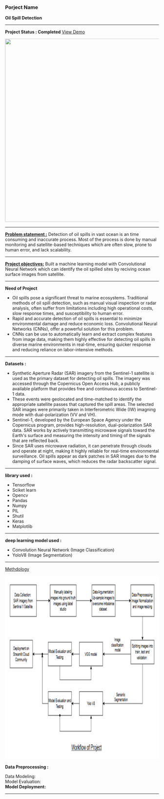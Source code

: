 <h3>Porject Name</h3>
<b>Oil Spill Detection</b>
<hr>
<b>Project Status : Completed</b>
<a href= https://drive.google.com/file/d/1aR4A_QPYJ33yDLZL0L6owi7NUUDhRBAD/view?usp=drive_link>View Demo</a>

<a href=https://oil-spill-detection.streamlit.app/> <p align="center">
<img src="img/dashboard.PNG"  width="800" height="600">
</p> </a>
<hr> 
<b><u>Problem statement :</u></b> Detection of oil spills in vast ocean is an time consuming and inaccurate process. Most of the process is done by manual monitoring and satellite-based techniques which are often slow, prone to human error, and lack scalability.<br>
<hr>
<b><u>Project objectives:</u></b> Built a machine learning model with Convolutional Neural Network which can identify the oil spilled sites by reciving ocean surface images from satellite.<br>
<hr>
<b>Need of Project</b>
<ul> 
<li>  
Oil spills pose a significant threat to marine ecosystems. Traditional methods of oil spill detection, such as manual visual inspection or radar analysis, often suffer from limitations including high operational costs, slow response times, and susceptibility to human error. 
</li>
<li>  
Rapid and accurate detection of oil spills is essential to minimize environmental damage and reduce economic loss. Convolutional Neural Networks (CNNs), offer a powerful solution for this problem.
</li> 
<li>CNNs can be use to automatically learn and extract complex features from image data, making them highly effective for detecting oil spills in diverse marine environments in real-time, ensuring quicker response and reducing reliance on labor-intensive methods.
</li>
</ul>
<hr>
<b>Datasets :</b><br>
<ul>
<li>Synthetic Aperture Radar (SAR) imagery from the Sentinel-1 satellite is used as the primary dataset for detecting oil spills. The imagery was accessed through the Copernicus Open Access Hub, a publicly available platform that provides free and continuous access to Sentinel-1 data.
</li> 
<li> 
These events were geolocated and time-matched to identify the appropriate satellite passes that captured the spill areas. The selected SAR images were primarily taken in Interferometric Wide (IW) imagning mode with dual-polarization (VV and VH).
</li> 
<li> 
Sentinel-1, developed by the European Space Agency under the Copernicus program, provides high-resolution, dual-polarization SAR data. SAR works by actively transmitting microwave signals toward the Earth's surface and measuring the intensity and timing of the signals that are reflected back. 
</li> 
<li> 
Since SAR uses microwave radiation, it can penetrate through clouds and operate at night, making it highly reliable for real-time environmental surveillance. Oil spills appear as dark patches in SAR images due to the damping of surface waves, which reduces the radar backscatter signal.
</li>
</ul>
<hr>
<b>library used :</b><br> 
<ul>
<li>Tensorflow</li>
<li>Sciket learn</li>
<li>Opencv</li>
<li>Pandas</li>
<li>Numpy</li>
<li>PIL</li>
<li>Shutil</li>
<li>Keras</li>
<li>Matplotlib</li>
</ul>
<hr>
<b>deep learning model used :</b><br> 
<ul>
<li>Convolution Neural Network (Image Classification)</li>
<li>YoloV8 (Image Segmentation)</li>
</ul>
<hr>
<u>Methdology</u>

<p align="center">
<img src="img/workflow of oil spilled detection.PNG"  width="800" height="600">
</p>

<b>Data Preprocessing :</b>  
<p>
Data Modeling:<br>
Model Evaluation:<br>
<b>Model Deployment:</b><br>
<hr>

